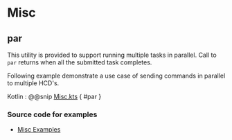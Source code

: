 # Misc

## par

This utility is provided to support running multiple tasks in parallel. Call to `par` returns when all the submitted task completes.

Following example demonstrate a use case of sending commands in parallel to multiple HCD's. 

Kotlin
: @@snip [Misc.kts](../../../../../../examples/src/main/kotlin/esw/ocs/scripts/examples/paradox/MiscExample.kts) { #par }  

### Source code for examples
* [Misc Examples]($github.base_url$/examples/src/main/kotlin/esw/ocs/scripts/examples/paradox/MiscExample.kts)